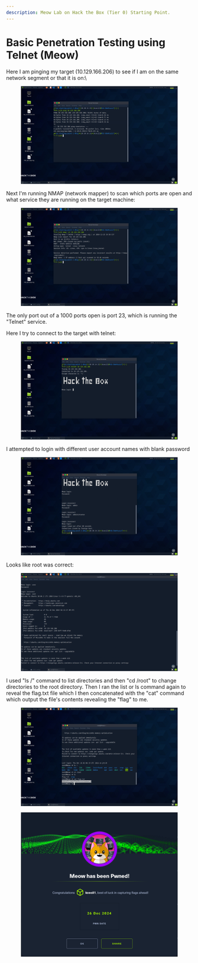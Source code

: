 ```yaml
---
description: Meow Lab on Hack the Box (Tier 0) Starting Point.
---
```


# Basic Penetration Testing using Telnet (Meow)

Here I am pinging my target (10.129.166.206) to see if I am on the same network segment or that it is on:\


<figure><img src="../../../../.gitbook/assets/image (47).png" alt=""><figcaption></figcaption></figure>

Next I'm running NMAP (network mapper) to scan which ports are open and what service they are running on the target machine:

<figure><img src="../../../../.gitbook/assets/image (48).png" alt=""><figcaption></figcaption></figure>

The only port out of a 1000 ports open is port 23, which is running the "Telnet" service.

Here I try to connect to the target with telnet:

<figure><img src="../../../../.gitbook/assets/image (49).png" alt=""><figcaption></figcaption></figure>

I attempted to login with different user account names with blank password

<figure><img src="../../../../.gitbook/assets/image (50).png" alt=""><figcaption></figcaption></figure>

Looks like root was correct:

<figure><img src="../../../../.gitbook/assets/image (51).png" alt=""><figcaption></figcaption></figure>

I used "ls /" command to list directories and then "cd /root" to change directories to the root directory. Then I ran the list or ls command again to reveal the flag.txt file which I then concatenated with the "cat" command which output the file's contents revealing the "flag" to me.

<figure><img src="../../../../.gitbook/assets/image (52).png" alt=""><figcaption></figcaption></figure>

<figure><img src="../../../../.gitbook/assets/image (53).png" alt=""><figcaption></figcaption></figure>

